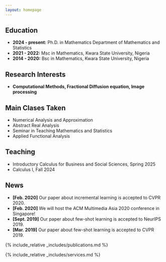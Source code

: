 ```yaml
---
layout: homepage
---
```


## Education
- **2024 - present:** Ph.D. in Mathematics Department of Mathematics and Statistics
- **2021 - 2022:** Msc in Mathematics, Kwara State University, Nigeria
- **2014 - 2020:** Bsc in Mathematics, Kwara State University, Nigeria

## Research Interests

- **Computational Methods, Fractional Diffusion equation, Image processing**


## Main Clases Taken
- Numerical Analysis and Approximation
- Abstract Real Analysis
- Seminar in Teaching Mathematics and Statistics
- Applied Functional Analysis

## Teaching
- Introductory Calculus for Business and Social Sciences, Spring 2025
- Calculus I, Fall 2024


## News

- **[Feb. 2020]** Our paper about incremental learning is accepted to CVPR 2020.
- **[Feb. 2020]** We will host the ACM Multimedia Asia 2020 conference in Singapore!
- **[Sept. 2019]** Our paper about few-shot learning is accepted to NeurIPS 2019.
- **[Mar. 2019]** Our paper about few-shot learning is accepted to CVPR 2019.

{% include_relative _includes/publications.md %}

{% include_relative _includes/services.md %}
